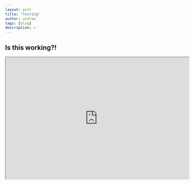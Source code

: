 ```yaml
---
layout: post
title: "Testing"
author: andrew
tags: [blog]
description: >
---
```



<script src="//code.jquery.com/jquery.js"></script>

<style>

.node {
stroke: #fff;
stroke-width: 1.5px;
}

.link {
stroke: #999;
stroke-opacity: .6;
}

</style>



## Is this working?!

<iframe src="http://bl.ocks.org/mbostock/raw/4061502/0a200ddf998aa75dfdb1ff32e16b680a15e5cb01/" marginwidth="0" marginheight="0" scrolling="no" width="600" height="400"></iframe>


<div id="d3div"></div>



<script>

var width = $("div#d3div").width(),
height = 500;

var color = d3.scale.category20();

var force = d3.layout.force()
.charge(-120)
.linkDistance(30)
.size([width, height]);

var svg = d3.select("#d3div").append("svg")
.attr("width", width)
.attr("height", height);

d3.json("../../../../scripts/miserables.json", function(error, graph) {
if (error) throw error;

force
.nodes(graph.nodes)
.links(graph.links)
.start();

var link = svg.selectAll(".link")
.data(graph.links)
.enter().append("line")
.attr("class", "link")
.style("stroke-width", function(d) { return Math.sqrt(d.value); });

var node = svg.selectAll(".node")
.data(graph.nodes)
.enter().append("circle")
.attr("class", "node")
.attr("r", 5)
.style("fill", function(d) { return color(d.group); })
.call(force.drag);

node.append("title")
.text(function(d) { return d.name; });

force.on("tick", function() {
link.attr("x1", function(d) { return d.source.x; })
.attr("y1", function(d) { return d.source.y; })
.attr("x2", function(d) { return d.target.x; })
.attr("y2", function(d) { return d.target.y; });

node.attr("cx", function(d) { return d.x; })
.attr("cy", function(d) { return d.y; });
});
});

</script>
